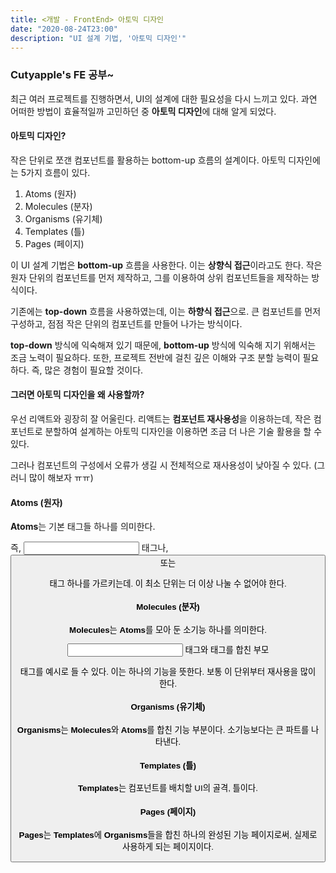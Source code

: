 ```yaml
---
title: <개발 - FrontEnd> 아토믹 디자인
date: "2020-08-24T23:00"
description: "UI 설계 기법, '아토믹 디자인'"
---
```


### Cutyapple's FE 공부~

최근 여러 프로젝트를 진행하면서, UI의 설계에 대한 필요성을 다시 느끼고 있다. 과연 어떠한 방법이 효율적일까 고민하던 중 **아토믹 디자인**에 대해 알게 되었다.

#### 아토믹 디자인?

작은 단위로 쪼갠 컴포넌트를 활용하는 bottom-up 흐름의 설계이다. 아토믹 디자인에는 5가지 흐름이 있다.

1. Atoms (원자)
2. Molecules (분자)
3. Organisms (유기체)
4. Templates (틀)
5. Pages (페이지)

이 UI 설계 기법은 **bottom-up** 흐름을 사용한다. 이는 **상향식 접근**이라고도 한다. 작은 원자 단위의 컴포넌트를 먼저 제작하고, 그를 이용하여 상위 컴포넌트들을 제작하는 방식이다.

기존에는 **top-down** 흐름을 사용하였는데, 이는 **하향식 접근**으로. 큰 컴포넌트를 먼저 구성하고, 점점 작은 단위의 컴포넌트를 만들어 나가는 방식이다.

**top-down** 방식에 익숙해져 있기 때문에, **bottom-up** 방식에 익숙해 지기 위해서는 조금 노력이 필요하다. 또한, 프로젝트 전반에 걸친 깊은 이해와 구조 분할 능력이 필요하다. 즉, 많은 경험이 필요할 것이다.



#### 그러면 아토믹 디자인을 왜 사용할까?

우선 리액트와 굉장히 잘 어울린다. 리액트는 **컴포넌트 재사용성**을 이용하는데, 작은 컴포넌트로 분할하여 설계하는 아토믹 디자인을 이용하면 조금 더 나은 기술 활용을 할 수 있다.

그러나 컴포넌트의 구성에서 오류가 생길 시 전체적으로 재사용성이 낮아질 수 있다. (그러니 많이 해보자 ㅠㅠ)

#### Atoms (원자)

**Atoms**는 기본 태그들 하나를 의미한다.

즉, <input> 태그나, <button> 또는 <p> 태그 하나를 가르키는데. 이 최소 단위는 더 이상 나눌 수 없어야 한다.

#### Molecules (분자)

**Molecules**는 **Atoms**를 모아 둔 소기능 하나를 의미한다.

<input> 태그와 <submit> 태그를 합친 부모 <div> 태그를 예시로 들 수 있다. 이는 하나의 기능을 뜻한다. 보통 이 단위부터 재사용을 많이 한다.

#### Organisms (유기체)

**Organisms**는 **Molecules**와 **Atoms**를 합친 기능 부분이다. 소기능보다는 큰 파트를 나타낸다.

#### Templates (틀)

**Templates**는 컴포넌트를 배치할 UI의 골격, 틀이다.

#### Pages (페이지)

**Pages**는 **Templates**에 **Organisms**들을 합친 하나의 완성된 기능 페이지로써, 실제로 사용하게 되는 페이지이다.